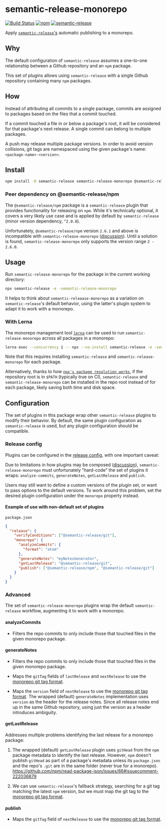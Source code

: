 # semantic-release-monorepo
[![Build Status](https://travis-ci.org/Updater/semantic-release-monorepo.svg?branch=master)](https://travis-ci.org/Updater/semantic-release-monorepo) [![npm](https://img.shields.io/npm/v/semantic-release-monorepo.svg)](https://www.npmjs.com/package/semantic-release-monorepo) [![semantic-release](https://img.shields.io/badge/%20%20%F0%9F%93%A6%F0%9F%9A%80-semantic--release-e10079.svg)](https://github.com/semantic-release/semantic-release)

Apply [`semantic-release`'s](https://github.com/semantic-release/semantic-release) automatic publishing to a monorepo.

## Why
The default configuration of `semantic-release` assumes a one-to-one relationship between a Github repository and an `npm` package.

This set of plugins allows using `semantic-release` with a single Github repository containing many `npm` packages.

## How
Instead of attributing all commits to a single package, commits are assigned to packages based on the files that a commit touched.

If a commit touched a file in or below a package's root, it will be considered for that package's next release. A single commit can belong to multiple packages.

A push may release multiple package versions. In order to avoid version collisions, git tags are namespaced using the given package's name: `<package-name>-<version>`.

## Install
```bash
npm install -D semantic-release semantic-release-monorepo @semantic-release/npm@2.6.0
```

### Peer dependency on @semantic-release/npm
The `@semantic-release/npm` package is a `semantic-release` plugin that provides functionality for releasing on `npm`. While it's technically optional, it covers a very likely use case and is applied by default by `semantic-release` (minor version dependency, `^2.0.0`). 

Unfortunately, `@semantic-release/npm` version `2.6.1` and above is incompatible with `semantic-release-monorepo` ([discussion](https://github.com/semantic-release/npm/issues/36)). Until a solution is found, `semantic-release-monorepo` only supports the version range `2 - 2.6.0`.

## Usage
Run `semantic-release-monorepo` for the package in the current working directory:
```bash
npx semantic-release -e -semantic-release-monorepo
```
It helps to think about `semantic-releaase-monorepo` as a variation on `semantic-release`'s default behavior, using the latter's plugin system to adapt it to work with a monorepo. 

### With Lerna
The monorepo management tool [`lerna`](https://github.com/lerna/lerna) can be used to run `semantic-release-monorepo` across all packages in a monorepo:

```bash
lerna exec --concurrency 1 -- npx --no-install semantic-release -e -semantic-release-monorepo
```
Note that this requires installing `semantic-release` and `semantic-release-monorepo` for each package.

Alternatively, thanks to how [`npx's package resolution works`](https://github.com/zkat/npx#description), if the repository root is in `$PATH` (typically true on CI), `semantic-release` and `semantic-release-monorepo` can be installed in the repo root instead of for each package, likely saving both time and disk space.

## Configuration
The set of plugins in this package wrap other `semantic-release` plugins to modify their behavior. By default, the same plugin configuration as `semantic-release` is used, but any plugin configuration should be compatible.

### Release config
Plugins can be configured in the [release config](https://github.com/semantic-release/semantic-release#plugins), with one important caveat:

Due to limitations in how plugins may be composed ([discussion](https://github.com/semantic-release/semantic-release/issues/550)), `semantic-release-monorepo` must unfortunately "hard-code" the set of plugins it wraps: `analyze-commits`, `generateNotes`, `getLastRelease` and `publish`.

Users may still want to define a custom versions of the plugin set, or want to pass options to the default versions. To work around this problem, set the desired plugin configuration under the `monorepo` property  instead.

#### Example of use with non-default set of plugins
`package.json`
```json
{
  "release": {
    "verifyConditions": ["@semantic-release/git"],
    "monorepo": {
      "analyzeCommits": {
        "format": "atom"
      },
      "generateNotes": "myNotesGenerator",
      "getLastRelease": "@semantic-release/git",
      "publish": ["@semantic-release/npm", "@semantic-release/git"]
    }  
  }
}
```
### Advanced
The set of `semantic-release-monorepo` plugins wrap the default `semantic-release` workflow, augmenting it to work with a monorepo.

#### analyzeCommits
* Filters the repo commits to only include those that touched files in the given monorepo package.

#### generateNotes
* Filters the repo commits to only include those that touched files in the given monorepo package.

* Maps the `gitTag` fields of `lastRelease` and `nextRelease` to use the [monorepo git tag format](#how).

* Maps the `version` field of `nextRelease` to use the [monorepo git tag format](#how). The wrapped (default) `generateNotes` implementation uses `version` as the header for the release notes. Since all release notes end up in the same Github repository, using just the version as a header introduces ambiguity.

#### getLastRelease
Addresses multiple problems identifying the last release for a monorepo package:

  1. The wrapped (default) `getLastRelease` plugin uses `gitHead` from the `npm` package metadata to identify the last release. However, `npm` doesn't publish `gitHead` as part of a package's metadata unless its `package.json` and the repo's `.git` are in the same folder (never true for a monorepo). 
  https://github.com/npm/read-package-json/issues/66#issuecomment-222036879
  
  2. We can use `semantic-release`'s fallback strategy, searching for a git tag matching the latest `npm` version, but we must map the git tag to the [monorepo git tag format](#how).

#### publish
* Maps the `gitTag` field of `nextRelease` to use the [monorepo git tag format](#how).
